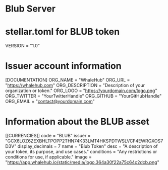 # Blub Server

# stellar.toml for BLUB token

VERSION = "1.0"

# Issuer account information

[DOCUMENTATION]
ORG_NAME = "WhaleHub"
ORG_URL = "https://whalehub.com"
ORG_DESCRIPTION = "Description of your organization or token."
ORG_LOGO = "https://yourdomain.com/logo.png"
ORG_TWITTER = "YourTwitterHandle"
ORG_GITHUB = "YourGitHubHandle"
ORG_EMAIL = "contact@yourdomain.com"

# Information about the BLUB asset

[[CURRENCIES]]
code = "BLUB"
issuer = "GCX6LOZ6ZEXBHLTPOPP2THN74K33LMT4HKSPDTWSLVCF4EWRGXOS7D3V"
display_decimals = 7
name = "Blub Token"
desc = "A description of your token, its purpose, and use cases."
conditions = "Any restrictions or conditions for use, if applicable."
image = "https://app.whalehub.io/static/media/logo.364a30f22a75c64c2dcb.png"
